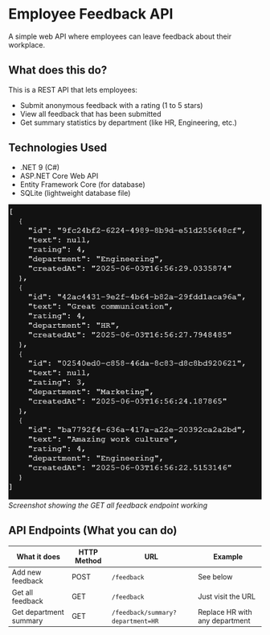 # Employee Feedback API

A simple web API where employees can leave feedback about their workplace.

## What does this do?

This is a REST API that lets employees:
- Submit anonymous feedback with a rating (1 to 5 stars)
- View all feedback that has been submitted
- Get summary statistics by department (like HR, Engineering, etc.)

## Technologies Used

- .NET 9 (C#)
- ASP.NET Core Web API
- Entity Framework Core (for database)
- SQLite (lightweight database file)

![Get All Feedback](ScreenShot1.png)
*Screenshot showing the GET all feedback endpoint working*

## API Endpoints (What you can do)

| What it does | HTTP Method | URL | Example |
|-------------|-------------|-----|---------|
| Add new feedback | POST | `/feedback` | See below |
| Get all feedback | GET | `/feedback` | Just visit the URL |
| Get department summary | GET | `/feedback/summary?department=HR` | Replace HR with any department |

